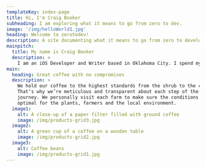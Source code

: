 ```yaml
---
templateKey: index-page
title: Hi, I'm Craig Booker
subheading: I am exploring what it means to go from zero to dev.
image: '/img/helloWorld1.jpg'
heading: Welcome to zerotodev!
description: A site documenting what it means to go from zero to developer.
mainpitch:
  title: My name is Craig Booker
  description: >
    I am an iOS Developer and Writer based in Oklahoma City. I spend my time trying to make great products and write about topics which interest me. I spent 4.5 years of my early career working as a web developer before we refered to html, css, javascript as web development. I spent 3.5 years working for Apple retail. A love for Apps turned me towards making them and writing about the process. I have spent several years trying to make an impact through creating great software.
main:
  heading: Great coffee with no compromises
  description: >
    We hold our coffee to the highest standards from the shrub to the cup.
    That’s why we’re meticulous and transparent about each step of the coffee’s
    journey. We personally visit each farm to make sure the conditions are
    optimal for the plants, farmers and the local environment.
  image1:
    alt: A close-up of a paper filter filled with ground coffee
    image: /img/products-grid3.jpg
  image2:
    alt: A green cup of a coffee on a wooden table
    image: /img/products-grid2.jpg
  image3:
    alt: Coffee beans
    image: /img/products-grid1.jpg
---
```


